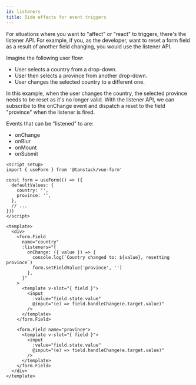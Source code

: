 ```yaml
---
id: listeners
title: Side effects for event triggers
---
```


For situations where you want to "affect" or "react" to triggers, there's the listener API. For example, if you, as the developer, want to reset a form field as a result of another field changing, you would use the listener API.

Imagine the following user flow:

- User selects a country from a drop-down.
- User then selects a province from another drop-down.
- User changes the selected country to a different one.

In this example, when the user changes the country, the selected province needs to be reset as it's no longer valid. With the listener API, we can subscribe to the onChange event and dispatch a reset to the field "province" when the listener is fired.

Events that can be "listened" to are:

- onChange
- onBlur
- onMount
- onSubmit

```vue
<script setup>
import { useForm } from '@tanstack/vue-form'

const form = useForm(() => ({
  defaultValues: {
    country: '',
    province: '',
  },
  // ...
}))
</script>

<template>
  <div>
    <form.Field
      name="country"
      :listeners="{
        onChange: ({ value }) => {
          console.log(`Country changed to: ${value}, resetting province`)
          form.setFieldValue('province', '')
        },
      }"
    >
      <template v-slot="{ field }">
        <input
          :value="field.state.value"
          @input="(e) => field.handleChange(e.target.value)"
        />
      </template>
    </form.Field>

    <form.Field name="province">
      <template v-slot="{ field }">
        <input
          :value="field.state.value"
          @input="(e) => field.handleChange(e.target.value)"
        />
      </template>
    </form.Field>
  </div>
</template>
```

